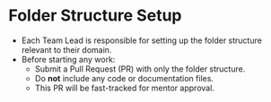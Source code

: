 # Folder Structure Setup

- Each Team Lead is responsible for setting up the folder structure relevant to their domain.
- Before starting any work:
  - Submit a Pull Request (PR) with only the folder structure.
  - Do **not** include any code or documentation files.
  - This PR will be fast-tracked for mentor approval.
